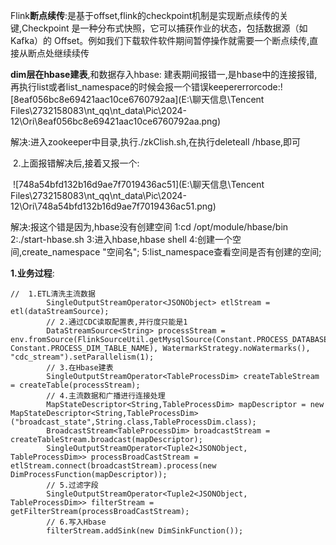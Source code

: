 Flink**断点续传**:是基于offset,flink的checkpoint机制是实现断点续传的关键,Checkpoint 是一种分布式快照，它可以捕获作业的状态，包括数据源（如 Kafka）的 Offset。例如我们下载软件软件期间暂停操作就需要一个断点续传,直接从断点处继续续传

**dim层在hbase建表**,和数据存入hbase:
	建表期间报错一,是hbase中的连接报错,再执行list或者list_namespace的时候会报一个错误keepererrorcode:![8eaf056bc8e69421aac10ce6760792aa](E:\聊天信息\Tencent Files\2732158083\nt_qq\nt_data\Pic\2024-12\Ori\8eaf056bc8e69421aac10ce6760792aa.png)

解决:进入zookeeper中目录,执行./zkClish.sh,在执行deleteall /hbase,即可

​	2.上面报错解决后,接着又报一个:

​	![748a54bfd132b16d9ae7f7019436ac51](E:\聊天信息\Tencent Files\2732158083\nt_qq\nt_data\Pic\2024-12\Ori\748a54bfd132b16d9ae7f7019436ac51.png)

解决:报这个错是因为,hbase没有创建空间
1:cd /opt/module/hbase/bin
2:./start-hbase.sh
3:进入hbase,hbase shell
4:创建一个空间,create_namespace "空间名";
5:list_namespace查看空间是否有创建的空间;

**1.业务过程**:

```flink中的业务过程
//  1.ETL清洗主流数据
        SingleOutputStreamOperator<JSONObject> etlStream = etl(dataStreamSource);
        // 2.通过CDC读取配置表,并行度只能是1
        DataStreamSource<String> processStream = env.fromSource(FlinkSourceUtil.getMysqlSource(Constant.PROCESS_DATABASE, Constant.PROCESS_DIM_TABLE_NAME), WatermarkStrategy.noWatermarks(), "cdc_stream").setParallelism(1);
        // 3.在Hbase建表
        SingleOutputStreamOperator<TableProcessDim> createTableStream = createTable(processStream);
        // 4.主流数据和广播进行连接处理
        MapStateDescriptor<String,TableProcessDim> mapDescriptor = new MapStateDescriptor<String,TableProcessDim>("broadcast_state",String.class,TableProcessDim.class);
        BroadcastStream<TableProcessDim> broadcastStream = createTableStream.broadcast(mapDescriptor);
        SingleOutputStreamOperator<Tuple2<JSONObject, TableProcessDim>> processBroadCastStream = etlStream.connect(broadcastStream).process(new DimProcessFunction(mapDescriptor));
        // 5.过滤字段
        SingleOutputStreamOperator<Tuple2<JSONObject, TableProcessDim>> filterStream = getFilterStream(processBroadCastStream);
        // 6.写入Hbase
        filterStream.addSink(new DimSinkFunction());
```


